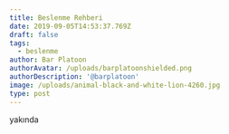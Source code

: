 ```yaml
---
title: Beslenme Rehberi
date: 2019-09-05T14:53:37.769Z
draft: false
tags:
  - beslenme
author: Bar Platoon
authorAvatar: /uploads/barplatoonshielded.png
authorDescription: '@barplatoon'
image: /uploads/animal-black-and-white-lion-4260.jpg
type: post
---
```

yakında
